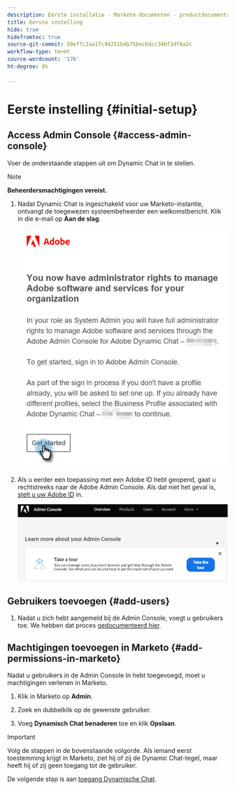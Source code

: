 ```yaml
---
description: Eerste installatie - Marketo-documenten - productdocumentatie
title: Eerste instelling
hide: true
hidefromtoc: true
source-git-commit: 50effc2aa1fc94251b4b75bec6dcc34bf3df8a2c
workflow-type: tm+mt
source-wordcount: '176'
ht-degree: 0%

---
```


# Eerste instelling {#initial-setup}

## Access Admin Console {#access-admin-console}

Voer de onderstaande stappen uit om Dynamic Chat in te stellen.

>[!NOTE]
>
>**Beheerdersmachtigingen vereist.**

1. Nadat Dynamic Chat is ingeschakeld voor uw Marketo-instantie, ontvangt de toegewezen systeembeheerder een welkomstbericht. Klik in die e-mail op **Aan de slag**.

   ![](assets/initial-setup-1.png)

1. Als u eerder een toepassing met een Adobe ID hebt geopend, gaat u rechtstreeks naar de Adobe Admin Console. Als dat niet het geval is, [stelt u uw Adobe ID](https://helpx.adobe.com/manage-account/using/create-update-adobe-id.html) in.

   ![](assets/initial-setup-2.png)

## Gebruikers toevoegen {#add-users}

1. Nadat u zich hebt aangemeld bij de Admin Console, voegt u gebruikers toe. We hebben dat proces [gedocumenteerd hier](/help/marketo/product-docs/demand-generation/dynamic-chat/add-or-remove-chat-users.md#add-a-chat-user).

## Machtigingen toevoegen in Marketo {#add-permissions-in-marketo}

Nadat u gebruikers in de Admin Console In hebt toegevoegd, moet u machtigingen verlenen in Marketo.

1. Klik in Marketo op **Admin**.

1. Zoek en dubbelklik op de gewenste gebruiker.

1. Voeg **Dynamisch Chat benaderen** toe en klik **Opslaan**.

>[!IMPORTANT]
>
>Volg de stappen in de bovenstaande volgorde. Als iemand eerst toestemming krijgt in Marketo, ziet hij of zij de Dynamic Chat-tegel, maar heeft hij of zij geen toegang tot de gebruiker.

De volgende stap is aan [toegang Dynamische Chat](/help/marketo/product-docs/demand-generation/dynamic-chat/access-dynamic-chat.md).
